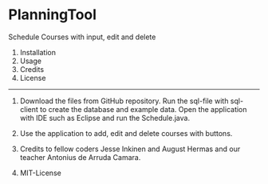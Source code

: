 # PlanningTool
Schedule Courses with input, edit and delete

1. Installation
2. Usage
3. Credits
4. License
----------------------------------------------------------------------------------
1. Download the files from GitHub repository. Run the sql-file with sql-client to create the database and example data. Open the application with IDE such as Eclipse and run the Schedule.java.

2. Use the application to add, edit and delete courses with buttons.

3. Credits to fellow coders Jesse Inkinen and August Hermas and our teacher Antonius de Arruda Camara.

4. MIT-License
